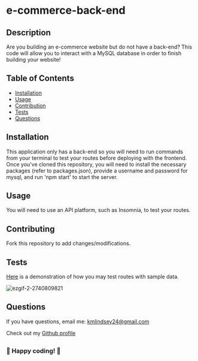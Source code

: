 # e-commerce-back-end

  

  ## Description
  Are you building an e-commerce website but do not have a back-end? This code will allow you to interact with a MySQL database in order to finish building your website!


  ## Table of Contents

  - [Installation](#Installation)
  - [Usage](#Usage)
  - [Contribution](#Contributing)
  - [Tests](#Tests)
  - [Questions](#Questions)
  

  ## Installation
  This application only has a back-end so you will need to run commands from your terminal to test your routes before deploying with the frontend. Once you've cloned this repository, you will need to install the necessary packages (refer to packages.json), provide a username and password for mysql, and run 'npm start' to start the server.

  ## Usage
  You will need to use an API platform, such as Insomnia, to test your routes. 


  ## Contributing
  Fork this repository to add changes/modifications.

  ## Tests
  <a href="https://drive.google.com/file/d/1Y3dzywT3572fIbI4Owf7EGGX8gioJF6J/view" target="_blank">Here</a> is a demonstration of how you may test routes with sample data.
  
  ![ezgif-2-2740809821](https://user-images.githubusercontent.com/102554319/182933707-e29008fa-c077-4aa3-90fb-553a08bf0e81.gif)


  ## Questions
  If you have questions, email me: <kmlindsey24@gmail.com>
  
  Check out my [Github profile](https://github.com/kfisch2)
  ##
  
  ### :dizzy: Happy coding! :dizzy:

